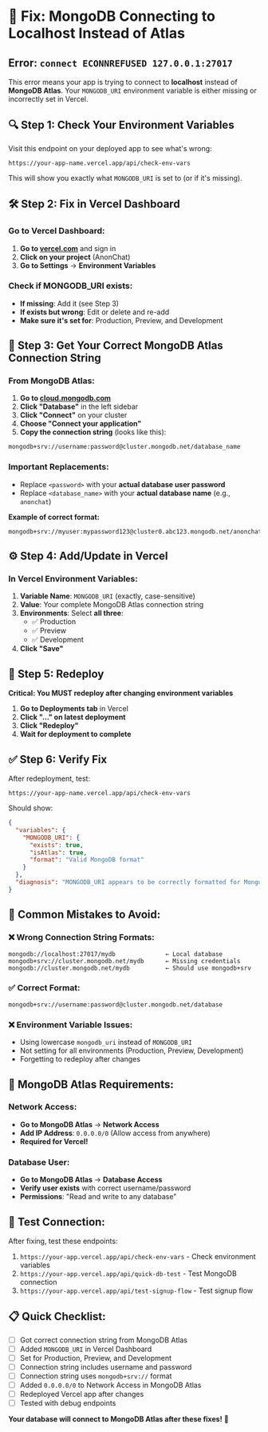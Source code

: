 # 🚨 Fix: MongoDB Connecting to Localhost Instead of Atlas

## Error: `connect ECONNREFUSED 127.0.0.1:27017`

This error means your app is trying to connect to **localhost** instead of **MongoDB Atlas**. Your `MONGODB_URI` environment variable is either missing or incorrectly set in Vercel.

## 🔍 **Step 1: Check Your Environment Variables**

Visit this endpoint on your deployed app to see what's wrong:
```
https://your-app-name.vercel.app/api/check-env-vars
```

This will show you exactly what `MONGODB_URI` is set to (or if it's missing).

## 🛠️ **Step 2: Fix in Vercel Dashboard**

### **Go to Vercel Dashboard:**
1. **Go to [vercel.com](https://vercel.com)** and sign in
2. **Click on your project** (AnonChat)
3. **Go to Settings** → **Environment Variables**

### **Check if MONGODB_URI exists:**
- **If missing**: Add it (see Step 3)
- **If exists but wrong**: Edit or delete and re-add
- **Make sure it's set for**: Production, Preview, and Development

## 🔗 **Step 3: Get Your Correct MongoDB Atlas Connection String**

### **From MongoDB Atlas:**
1. **Go to [cloud.mongodb.com](https://cloud.mongodb.com)**
2. **Click "Database"** in the left sidebar
3. **Click "Connect"** on your cluster
4. **Choose "Connect your application"**
5. **Copy the connection string** (looks like this):

```
mongodb+srv://username:password@cluster.mongodb.net/database_name
```

### **Important Replacements:**
- Replace `<password>` with your **actual database user password**
- Replace `<database_name>` with your **actual database name** (e.g., `anonchat`)

**Example of correct format:**
```
mongodb+srv://myuser:mypassword123@cluster0.abc123.mongodb.net/anonchat
```

## ⚙️ **Step 4: Add/Update in Vercel**

### **In Vercel Environment Variables:**
1. **Variable Name**: `MONGODB_URI` (exactly, case-sensitive)
2. **Value**: Your complete MongoDB Atlas connection string
3. **Environments**: Select **all three**:
   - ✅ Production
   - ✅ Preview  
   - ✅ Development
4. **Click "Save"**

## 🚀 **Step 5: Redeploy**

**Critical: You MUST redeploy after changing environment variables**

1. **Go to Deployments tab** in Vercel
2. **Click "..." on latest deployment**
3. **Click "Redeploy"**
4. **Wait for deployment to complete**

## ✅ **Step 6: Verify Fix**

After redeployment, test:
```
https://your-app-name.vercel.app/api/check-env-vars
```

Should show:
```json
{
  "variables": {
    "MONGODB_URI": {
      "exists": true,
      "isAtlas": true,
      "format": "Valid MongoDB format"
    }
  },
  "diagnosis": "MONGODB_URI appears to be correctly formatted for MongoDB Atlas"
}
```

## 🚨 **Common Mistakes to Avoid:**

### **❌ Wrong Connection String Formats:**
```
mongodb://localhost:27017/mydb              ← Local database
mongodb+srv://cluster.mongodb.net/mydb      ← Missing credentials
mongodb://cluster.mongodb.net/mydb          ← Should use mongodb+srv
```

### **✅ Correct Format:**
```
mongodb+srv://username:password@cluster.mongodb.net/database
```

### **❌ Environment Variable Issues:**
- Using lowercase `mongodb_uri` instead of `MONGODB_URI`
- Not setting for all environments (Production, Preview, Development)
- Forgetting to redeploy after changes

## 🔧 **MongoDB Atlas Requirements:**

### **Network Access:**
- **Go to MongoDB Atlas** → **Network Access**
- **Add IP Address**: `0.0.0.0/0` (Allow access from anywhere)
- **Required for Vercel!**

### **Database User:**
- **Go to MongoDB Atlas** → **Database Access**
- **Verify user exists** with correct username/password
- **Permissions**: "Read and write to any database"

## 🧪 **Test Connection:**

After fixing, test these endpoints:
1. `https://your-app.vercel.app/api/check-env-vars` - Check environment variables
2. `https://your-app.vercel.app/api/quick-db-test` - Test MongoDB connection
3. `https://your-app.vercel.app/api/test-signup-flow` - Test signup flow

## 📋 **Quick Checklist:**

- [ ] Got correct connection string from MongoDB Atlas
- [ ] Added `MONGODB_URI` in Vercel Dashboard
- [ ] Set for Production, Preview, and Development
- [ ] Connection string includes username and password
- [ ] Connection string uses `mongodb+srv://` format
- [ ] Added `0.0.0.0/0` to Network Access in MongoDB Atlas
- [ ] Redeployed Vercel app after changes
- [ ] Tested with debug endpoints

**Your database will connect to MongoDB Atlas after these fixes!** 🎉 